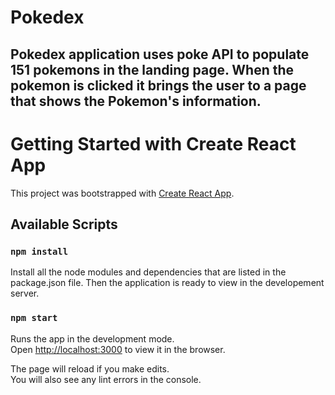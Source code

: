 # Pokedex
## Pokedex application uses poke API to populate 151 pokemons in the landing page. When the pokemon is clicked it brings the user to a page that shows the Pokemon's information. 

# Getting Started with Create React App

This project was bootstrapped with [Create React App](https://github.com/facebook/create-react-app).

## Available Scripts

### `npm install`
Install all the node modules and dependencies that are listed in the package.json file. Then the application is ready to view in the developement server.

### `npm start`
Runs the app in the development mode.\
Open [http://localhost:3000](http://localhost:3000) to view it in the browser.

The page will reload if you make edits.\
You will also see any lint errors in the console.
